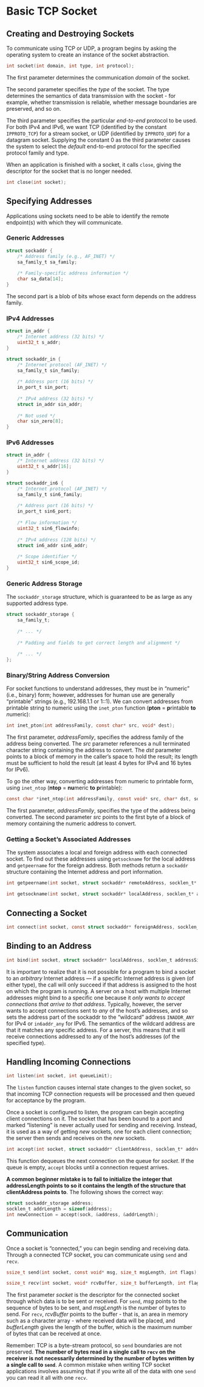 # Basic TCP Socket

## Creating and Destroying Sockets

To communicate using TCP or UDP, a program begins by asking the operating system to create an instance of the socket abstraction.

```C
int socket(int domain, int type, int protocol);
```

The first parameter determines the communication *domain* of the socket.

The second parameter specifies the *type* of the socket. The type determines the semantics of data transmission with the socket - for example, whether transmission is reliable, whether message boundaries are preserved, and so on.

The third parameter specifies the particular *end-to-end* protocol to be used. For both IPv4 and IPv6, we want TCP (identified by the constant `IPPROTO_TCP`) for a stream socket, or UDP (identified by `IPPROTO_UDP`) for a datagram socket. Supplying the constant 0 as the third parameter causes the system to select the *default* end-to-end protocol for the specified protocol family and type.

When an application is finished with a socket, it calls `close`, giving the descriptor for the socket that is no longer needed.

```C
int close(int socket);
```

## Specifying Addresses

Applications using sockets need to be able to identify the remote endpoint(s) with which they will communicate.

### Generic Addresses

```C
struct sockaddr {
    /* Address family (e.g., AF_INET) */
    sa_family_t sa_family;
    
    /* Family-specific address information */
    char sa_data[14];
}
```

The second part is a blob of bits whose exact form depends on the address family.

### IPv4 Addresses

```C
struct in_addr {
    /* Internet address (32 bits) */
    uint32_t s_addr;
}
```

```C
struct sockaddr_in {
    /* Internet protocol (AF_INET) */
    sa_family_t sin_family;
                    
    /* Address port (16 bits) */
    in_port_t sin_port;
                    
    /* IPv4 address (32 bits) */
    struct in_addr sin_addr;
                    
    /* Not used */
    char sin_zero[8];
}
```

### IPv6 Addresses

```C
struct in_addr {
    /* Internet address (32 bits) */
    uint32_t s_addr[16];
}
```

```C
struct sockaddr_in6 {
    /* Internet protocol (AF_INET) */
    sa_family_t sin6_family;
                    
    /* Address port (16 bits) */
    in_port_t sin6_port;
    
    /* Flow information */
    uint32_t sin6_flowinfo;
                    
    /* IPv4 address (128 bits) */
    struct in6_addr sin6_addr;
                    
    /* Scope identifier */
    uint32_t sin6_scope_id;
}
```

### Generic Address Storage

The `sockaddr_storage` structure, which is guaranteed to be as large as any supported address type.

```C
struct sockaddr_storage {
    sa_family_t;
    
    /* ... */
    
    /* Padding and fields to get correct length and alignment */
    
    /* ... */
};
```

### Binary/String Address Conversion

For socket functions to understand addresses, they must be in “numeric” (i.e., binary) form; however, addresses for human use are generally “printable” strings (e.g., 192.168.1.1 or 1::1). We can convert addresses from printable string to numeric using the `inet_pton` function (**pton** = **p**rintable **to** *n*umeric):

```C
int inet_pton(int addressFamily, const char* src, void* dest);
```

The first parameter, *addressFamily*, specifies the address family of the address being converted. The *src* parameter references a null terminated character string containing the address to convert. The *dst* parameter points to a block of memory in the caller’s space to hold the result; its length must be sufficient to hold the result (at least 4 bytes for IPv4 and 16 bytes for IPv6).

To go the other way, converting addresses from numeric to printable form, using `inet_ntop` (**ntop** = **nu**meric **to** **p**rintable):

```C
const char *inet_ntop(int addressFamily, const void* src, char* dst, socklen_t dstBytes);
```

The first parameter, *addressFamily*, specifies the type of the address being converted. The second parameter *src* points to the first byte of a block of memory containing the numeric address to convert.

### Getting a Socket’s Associated Addresses

The system associates a local and foreign address with each connected socket. To find out these addresses
using `getsockname` for the local address and `getpeername` for the foreign address. Both methods return a `sockaddr` structure containing the Internet address and port information.

```C
int getpeername(int socket, struct sockaddr* remoteAddress, socklen_t* addressLength);

int getsockname(int socket, struct sockaddr* localAddress, socklen_t* addressLength);
```

## Connecting a Socket

```C
int connect(int socket, const struct sockaddr* foreignAddress, socklen_t addressLength);
```

## Binding to an Address

```C
int bind(int socket, struct sockaddr* localAddress, socklen_t addressSize);
```

It is important to realize that it is not possible for a program to bind a socket to an *arbitrary* Internet address — if a specific Internet address is given (of either type), the call will only succeed if that address is assigned to the host on which the program is running. A server on a host with multiple Internet addresses might bind to a specific one because it *only wants to accept connections that arrive to that address*. Typically, however, the server wants to accept connections sent to *any* of the host’s addresses, and so sets the address part of the sockaddr to the “wildcard” address `INADDR_ANY` for IPv4 or `in6addr_any` for IPv6. The semantics of the wildcard address are that it matches any specific address. For a server, this means that it will receive connections addressed to any of the host’s addresses (of the specified type).

## Handling Incoming Connections

```C
int listen(int socket, int queueLimit);
```

The `listen` function causes internal state changes to the given socket, so that incoming TCP connection requests will be processed and then queued for acceptance by the program.

Once a socket is configured to listen, the program can begin accepting client connections on it. The socket that has been bound to a port and marked “listening” is never actually used for sending and receiving. Instead, it is used as a way of getting *new* sockets, one for each client connection; the server then sends and receives on the *new* sockets.

```C
int accept(int socket, struct sockaddr* clientAddress, socklen_t* addressLength);
```

This function dequeues the next connection on the queue for *socket*. If the queue is empty, `accept` blocks until a connection request arrives.

**A common beginner mistake is to fail to initialize the integer that addressLength points to so it contains the length of the structure that clientAddress points to**. The following shows the correct way:

```C
struct sockaddr_storage address;
socklen_t addrLength = sizeof(address);
int newConnection = accept(sock, &address, &addrLength);
```

## Communication

Once a socket is “connected,” you can begin sending and receiving data. Through a connected TCP socket, you can communicate using `send` and `recv`.

```C
ssize_t send(int socket, const void* msg, size_t msgLength, int flags);

ssize_t recv(int socket, void* rcvBuffer, size_t bufferLength, int flags);
```

The first parameter *socket* is the descriptor for the connected socket through which data is to be sent or received. For `send`, *msg*
points to the sequence of bytes to be sent, and *msgLength* is the number of bytes to send. For `recv`, *rcvBuffer* points to the buffer - that is, an area in memory such as a character array - where received data will be placed, and *bufferLength* gives the length of the buffer, which is the maximum number of bytes that can be received at once.

Remember: TCP is a byte-stream protocol, so `send` boundaries are not preserved. **The number of bytes read in a single call to `recv` on the receiver is not necessarily determined by the number of bytes written by a single call to `send`**. A common mistake when writing TCP socket applications involves assuming that if you write all of the data with one `send` you can read it all with one `recv`.